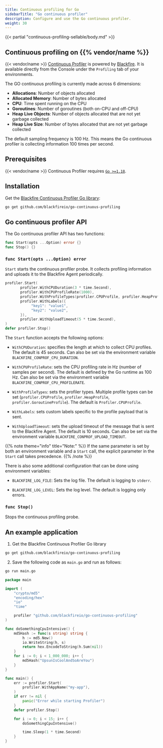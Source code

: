 ```yaml
---
title: Continuous profiling for Go
sidebarTitle: "Go continuous profiler"
description: Configure and use the Go continuous profiler.
weight: 30
---
```


{{< partial "continuous-profiling-sellable/body.md" >}}

## Continuous profiling on {{% vendor/name %}}

{{< vendor/name >}} [Continuous Profiler](./cont-prof.md) is powered by [Blackfire](../../../increase-observability/application-metrics/blackfire.md).
It is available directly from the Console under the `Profiling` tab of your environments.

The GO continuous profiling is currently made across 6 dimensions:

*   **Allocations**: Number of objects allocated
*   **Allocated Memory**: Number of bytes allocated
*   **CPU**: Time spent running on the CPU
*   **Goroutines**: Number of goroutines (both on-CPU and off-CPU)
*   **Heap Live Objects**: Number of objects allocated that are not yet garbage collected
*   **Heap Live Size**: Number of bytes allocated that are not yet garbage collected

The default sampling frequency is 100 Hz. This means the Go continuous profiler is
collecting information 100 times per second.

## Prerequisites

{{< vendor/name >}} Continuous Profiler requires [`Go >=1.18`](/languages/go.md).

## Installation

Get the [Blackfire Continuous Profiler Go library](https://github.com/blackfireio/go-continuous-profiling):

```bash
go get github.com/blackfireio/go-continuous-profiling
```

## Go continuous profiler API

The Go continuous profiler API has two functions:

```go
func Start(opts ...Option) error {}
func Stop() {}
```

### `func Start(opts ...Option) error`

`Start` starts the continuous profiler probe. It collects profiling information and uploads
it to the Blackfire Agent periodically.

```go
profiler.Start(
       profiler.WithCPUDuration(3 * time.Second),
       profiler.WithCPUProfileRate(1000),
       profiler.WithProfileTypes(profiler.CPUProfile, profiler.HeapProfile, profiler.GoroutineProfile),
       profiler.WithLabels({
            "key1": "value1",
            "key2": "value2",
       }),
       profiler.WithUploadTimeout(5 * time.Second),
)
defer profiler.Stop()
```

The `Start` function accepts the following options:

*   `WithCPUDuration`: specifies the length at which to collect CPU profiles.
    The default is 45 seconds. Can also be set via the environment variable `BLACKFIRE_CONPROF_CPU_DURATION`.

*   `WithCPUProfileRate`: sets the CPU profiling rate in Hz (number of samples per second).
    The default is defined by the Go runtime as 100 Hz. Can also be set via the environment
    variable `BLACKFIRE_CONPROF_CPU_PROFILERATE`.

*   `WithProfileTypes`: sets the profiler types. Multiple profile types can be set (`profiler.CPUProfile`, `profiler.HeapProfile`, `profiler.GoroutineProfile`).
    The default is `Profiler.CPUProfile`.

*   `WithLabels`: sets custom labels specific to the profile payload that is sent.

*   `WithUploadTimeout`: sets the upload timeout of the message that is sent to the Blackfire Agent.
    The default is 10 seconds. Can also be set via the environment variable `BLACKFIRE_CONPROF_UPLOAD_TIMEOUT`.

{{% note theme="info" title="Note:" %}}
If the same parameter is set by both an environment variable and a `Start` call, the explicit
parameter in the `Start` call takes precedence.
{{% /note %}}

There is also some additional configuration that can be done using environment variables:

*   `BLACKFIRE_LOG_FILE`: Sets the log file. The default is logging to `stderr`.

*   `BLACKFIRE_LOG_LEVEL`: Sets the log level. The default is logging only errors.

### `func Stop()`

Stops the continuous profiling probe.

## An example application

1.  Get the Blackfire Continuous Profiler Go library

```bash
go get github.com/blackfireio/go-continuous-profiling
```

2.  Save the following code as `main.go` and run as follows:

```bash
go run main.go
```

```go
package main

import (
	"crypto/md5"
	"encoding/hex"
	"io"
	"time"

	profiler "github.com/blackfireio/go-continuous-profiling"
)

func doSomethingCpuIntensive() {
	md5Hash := func(s string) string {
		h := md5.New()
		io.WriteString(h, s)
		return hex.EncodeToString(h.Sum(nil))
	}
	for i := 0; i < 1_000_000; i++ {
		md5Hash("UpsunIsCoolAndSoAreYou")
	}
}

func main() {
	err := profiler.Start(
		profiler.WithAppName("my-app"),
	)
	if err != nil {
		panic("Error while starting Profiler")
	}
	defer profiler.Stop()

	for i := 0; i < 15; i++ {
		doSomethingCpuIntensive()

		time.Sleep(1 * time.Second)
	}
}
```
